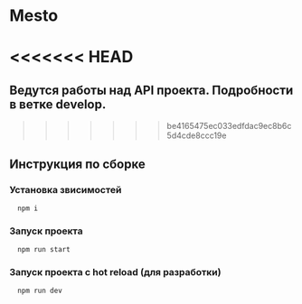 # Mesto
<<<<<<< HEAD
=======
## Ведутся работы над API проекта. Подробности в ветке develop.
>>>>>>> be4165475ec033edfdac9ec8b6c5d4cde8ccc19e

## Инструкция по сборке
   ### Установка звисимостей
      npm i
      
   ### Запуск проекта
      npm run start
   
   ### Запуск проекта с hot reload (для разработки)
      npm run dev
      
